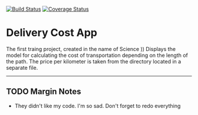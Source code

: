 [![Build Status](https://travis-ci.org/brest-java-course-summer-2019/pavel-makretski.svg?branch=master)](https://travis-ci.org/brest-java-course-summer-2019/pavel-makretski)
[![Coverage Status](https://coveralls.io/repos/github/brest-java-course-summer-2019/pavel-makretski/badge.svg?branch=master)](https://coveralls.io/github/brest-java-course-summer-2019/pavel-makretski?branch=master)

# Delivery Cost App

The first traing project, created in the name of Science ))
Displays the model for calculating the cost of transportation depending on the length of the path. The price per kilometer is taken from the directory located in a separate file.

---

## TODO Margin Notes

+ They didn't like my code. I'm so sad. Don't forget to redo everything 
